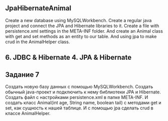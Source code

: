 ## JpaHibernateAnimal
Create a new database using MySQLWorkbench. Create a regular java project and connect the JPA and Hibernate libraries to it. Create a file with persistence.xml settings in the META-INF folder. And create an Animal class with get and set methods as an entity to our table. And using jpa to make crud in the AnimalHelper class.
## 6. JDBC & Hibernate 4. JPA & Hibernate
## Задание 7

Создать новую базу данных с помощью MySQLWorkbench. Создать обычный java-проект и подключить к нему библиотеки JPA и Hibernate. Создать файл с настройками persistence.xml в папке META-INF. И создать класс Animal(int age, String name, boolean tail) с методами get и set, как сущность к нашей таблице. И с помощью jpa сделать crud в классе AnimalHelper.
